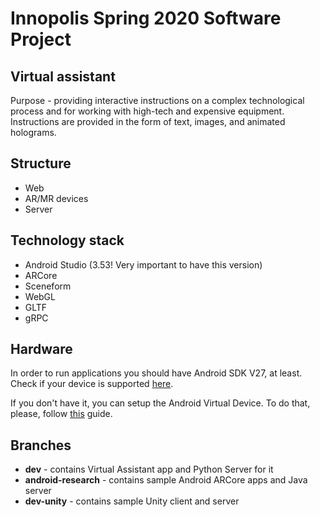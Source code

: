 # Innopolis Spring 2020 Software Project

## Virtual assistant
Purpose - providing interactive instructions on a complex technological
process and for working with high-tech and expensive equipment. Instructions
are provided in the form of text, images, and animated holograms.

## Structure
- Web
- AR/MR devices
- Server

## Technology stack
- Android Studio (3.53! Very important to have this version)
- ARCore
- Sceneform
- WebGL
- GLTF
- gRPC

## Hardware
In order to run applications you should have Android SDK V27, at least. 
Check if your device is supported [here](https://developers.google.com/ar/discover/supported-devices).

If you don't have it, you can setup the Android Virtual Device. To do that, please, follow [this](https://developers.google.com/ar/develop/java/quickstart) guide.

## Branches
- **dev** - contains Virtual Assistant app and Python Server for it
- **android-research** - contains sample Android ARCore apps and Java server 
- **dev-unity** - contains sample Unity client and server

